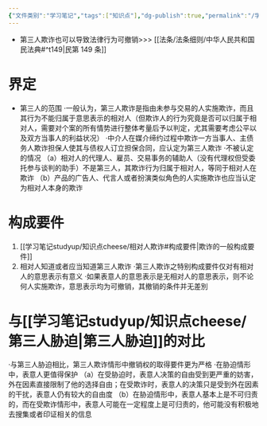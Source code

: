 ```yaml
---
{"文件类别":"学习笔记","tags":["知识点"],"dg-publish":true,"permalink":"/学习笔记studyup/知识点cheese/第三人欺诈/","dgPassFrontmatter":true,"created":"2024-07-17T11:38:09.132+08:00","updated":"2024-09-30T11:33:24.657+08:00"}
---
```


- 第三人欺诈也可以导致法律行为可撤销>>> [[法条/法条细则/中华人民共和国民法典#^t149\|民第 149 条]]
# 界定
- 第三人的范围
·一般认为，第三人欺诈是指由未参与交易的人实施欺诈，而且其行为不能归属于意思表示的相对人（但欺诈人的行为究竟是否可以归属于相对人，需要对个案的所有情势进行整体考量后予以判定，尤其需要考虑公平以及双方当事人的利益状况）
·中介人在媒介缔约过程中欺诈一方当事人、主债务人欺诈担保人使其与债权人订立担保合同，应认定为第三人欺诈
·不被认定的情况
（a）相对人的代理人、雇员、交易事务的辅助人（没有代理权但受委托参与谈判的助手）不是第三人，其欺诈行为归属于相对人，等同于相对人在欺诈
（b）产品的广告人、代言人或者扮演类似角色的人实施欺诈也应当认定为相对人本身的欺诈

# 构成要件
1.  [[学习笔记studyup/知识点cheese/相对人欺诈#构成要件\|欺诈的一般构成要件]]
2. 相对人知道或者应当知道第三人欺诈
·第三人欺诈之特别构成要件仅对有相对人的意思表示有意义
·如果表意人的意思表示是无相对人的意思表示，则不论何人实施欺诈，意思表示均为可撤销，其撤销的条件并无差別
# 与[[学习笔记studyup/知识点cheese/第三人胁迫\|第三人胁迫]]的对比
·与第三人胁迫相比，第三人欺诈情形中撤销权的取得要件更为严格
·在胁迫情形中，表意人更值得保护
（a）在受胁迫时，表意人决策的自由受到更严重的妨害，外在因素直接限制了他的选择自由；在受欺诈时，表意人的决策只是受到外在因素的干扰，表意人仍有较大的自由度
（b）在胁迫情形中，表意人基本上是不可归责的，而在受欺诈情形中，表意人可能在一定程度上是可归责的，他可能没有积极地去搜集或者印证相关的信息
